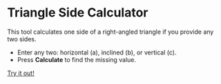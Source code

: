 # Triangle Side Calculator

This tool calculates one side of a right-angled triangle if you provide any two sides.  
- Enter any two: horizontal (a), inclined (b), or vertical (c).  
- Press **Calculate** to find the missing value.

[Try it out!](your-website-link)
